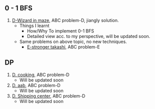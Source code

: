 ## 0 - 1 BFS
1. [D-Wizard in maze](https://atcoder.jp/contests/abc176/tasks/abc176_d), ABC problem-D, jiangly solution.<br>
    - Things I learnt
      - How/Why To implement 0-1 BFS
      - Detailed view acc. to my perspective, will be updated soon. 
    - Same problems on above topic, no new techniques.
        - [E-stronger takashi](https://atcoder.jp/contests/abc213/tasks/abc213_e), ABC problem-E
    

## DP
1. [D. cooking](https://atcoder.jp/contests/abc204/tasks/abc204_d), ABC problem-D<br>
   - Will be updated soon
2. [D. aab](https://atcoder.jp/contests/abc202/tasks/abc202_d), ABC problem-D
   - Will be updated soon
3. [D. Shipping center](https://atcoder.jp/contests/abc195/tasks/abc195_d), ABC problem-D
   - Will be updated soon
